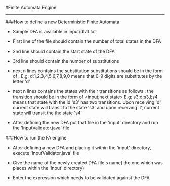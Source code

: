 #Finite Automata Engine
____________________________

###How to define a new Deterministic Finite Automata

* Sample DFA is available in input/dfa1.txt

* First line of the file should contain the number of total states in the DFA

* 2nd line should contain the start state of the DFA

* 3rd line should contain the number of substitutions

* next n lines contains the substitution
substitutions should be in the form of
<character which is used as substitute>:<comma separated list of characters which should be substituted>
E.g: d:1,2,3,4,5,6,7,8,9,0 means that 0-9 digits are substitutes by the letter 'd'

* next n lines contains the states with their transitions as follows
<state id>:<comma separated list of transitions>
the transition should be in the form of
<input;next state>
E.g:  s3:d;s3,l;s4 means that state with the id 's3' has two transitions. Upon receiving 'd',
current state will transit to the state 's3' and upon receiving 'l', current state will transit the
the state 's4'

* After defining the new DFA put that file in the 'input' directory and run the 'InputValidator.java' file

###How to run the FA engine

* After defining a new DFA and placing it within the 'input' directory, execute 'InputValidator.java' file

* Give the name of the newly created DFA file's name( the one which was places within the 'input' directory)

* Enter the expression which needs to be validated against the DFA
